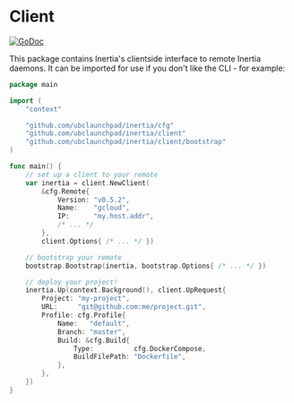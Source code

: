 # Client

[![GoDoc](https://godoc.org/github.com/ubclaunchpad/inertia?status.svg)](https://godoc.org/github.com/ubclaunchpad/inertia/client)

This package contains Inertia's clientside interface to remote Inertia daemons. It can be imported for use if you don't like the CLI - for example:

```go
package main

import (
	"context"

	"github.com/ubclaunchpad/inertia/cfg"
	"github.com/ubclaunchpad/inertia/client"
	"github.com/ubclaunchpad/inertia/client/bootstrap"
)

func main() {
	// set up a client to your remote
	var inertia = client.NewClient(
		&cfg.Remote{
			Version: "v0.5.2",
			Name:    "gcloud",
			IP:      "my.host.addr",
			/* ... */
		},
		client.Options{ /* ... */ })

	// bootstrap your remote
	bootstrap.Bootstrap(inertia, bootstrap.Options{ /* ... */ })

	// deploy your project!
	inertia.Up(context.Background(), client.UpRequest{
		Project: "my-project",
		URL:     "git@github.com:me/project.git",
		Profile: cfg.Profile{
			Name:   "default",
			Branch: "master",
			Build: &cfg.Build{
				Type:          cfg.DockerCompose,
				BuildFilePath: "Dockerfile",
			},
		},
	})
}
```
